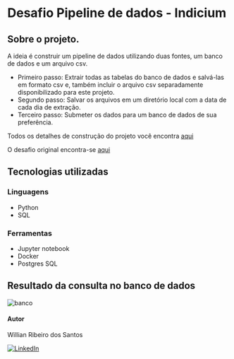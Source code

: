 # Desafio Pipeline de dados - Indicium

## Sobre o projeto.

A ideia é construir um pipeline de dados utilizando duas fontes, um banco de dados e um arquivo csv. 
* Primeiro passo: Extrair todas as tabelas do banco de dados e salvá-las em formato csv e, também incluir o arquivo csv separadamente disponibilizado para este projeto. 
* Segundo passo: Salvar os arquivos em um diretório local com a data de cada dia de extração.
* Terceiro passo: Submeter os dados para um banco de dados de sua preferência.

Todos os detalhes de construção do projeto você encontra [aqui](https://github.com/will-rds/desafio_pipeline_indicium/blob/main/descrevendo_os_passos.ipynb)

O desafio original encontra-se [aqui](https://github.com/techindicium/code-challenge/tree/main)

## Tecnologias utilizadas

### Linguagens
* Python
* SQL

### Ferramentas
* Jupyter notebook
* Docker
* Postgres SQL

## Resultado da consulta no banco de dados
![banco](https://github.com/will-rds/desafio_pipeline_indicium/blob/main/consulta_banco.PNG)

#### Autor
Willian Ribeiro dos Santos

[![LinkedIn](https://img.shields.io/badge/LinkedIn-%230077B5.svg?logo=linkedin&logoColor=white)](https://www.linkedin.com/in/willian-ribeiro-7b02b7141/) 
